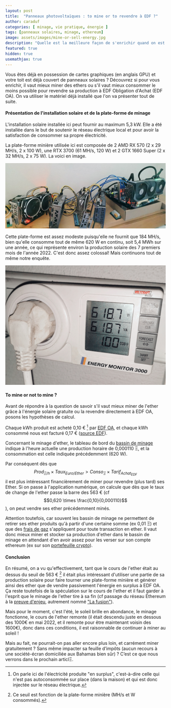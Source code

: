```yaml
---
layout: post
title:  "Panneaux photovoltaïques : to mine or to revendre à EDF ?"
author: caraduf
categories: [ minage, vie pratique, énergie ]
tags: [panneaux solaires, minage, ethereum]
image: assets/images/mine-or-sell-energy.jpg
description: "Quelle est la meilleure façon de s'enrichir quand on est équipé de panneaux solaires sur son toit ? Revendre à EDF OA ou miner de l'ether (Ξ) et spéculer ?"
featured: true
hidden: true
usemathjax: true
---
```


Vous êtes déjà en possession de cartes graphiques (en anglais GPU) et votre toit est déjà couvert de panneaux solaires ? Découvrez si pour vous enrichir, il vaut mieux miner des ethers ou s'il vaut mieux consommer le moins possible pour revendre sa production à EDF Obligation d'Achat (EDF OA). On va utiliser le matériel déjà installé que l'on va présenter tout de suite.


#### Présentation de l'installation solaire et de la plate-forme de minage

L'installation solaire installée ici peut fournir au maximum 5,3 kW. Elle a été installée dans le but de soutenir le réseau électrique local et pour avoir la satisfaction de consommer sa propre électricité. 

La plate-forme minière utilisée ici est composée de 2 AMD RX 570 (2 x 29 MH/s, 2 x 100 W), une RTX 3700 (61 MH/s, 120 W) et 2 GTX 1660 Super (2 x 32 MH/s, 2 x 75 W). La voici en image.

![plate-forme minière](/assets/images/mining-rig.jpg "plate-forme minière")

Cette plate-forme est assez modeste puisqu'elle ne fournit que 184 MH/s, bien qu'elle consomme tout de même 620 W en continu, soit 5,4 MWh sur une année, ce qui représente environ la production solaire des 7 premiers mois de l'année 2022. C'est donc assez colossal! Mais continuons tout de même notre enquête.

![Wattmètre mesurant la consommation de la plate-forme minière](/assets/images/wattmeter.jpg "Wattmètre mesurant la consommation de la plate-forme minière")


<!-- Pub -->


#### To mine or not to mine ?

Avant de répondre à la question de savoir s'il vaut mieux miner de l'ether grâce à l'énergie solaire gratuite ou la revendre directement à EDF OA, posons les hypothèses de calcul.

Chaque kWh produit est acheté 0,10 € [^1] par [EDF OA](https://www.edf-oa.fr/), et chaque kWh consommé nous est facturé 0,17 € ([source EDF](https://particulier.edf.fr/content/dam/2-Actifs/Documents/Offres/Grille_prix_Tarif_Bleu.pdf)). 

Concernant le minage d'ether, le tableau de bord du [bassin de minage](https://greenbull-campus.fr/immobilier/guide/patrimoine/diversifier/mining-pool-definition) indique à l'heure actuelle une production horaire de 0,000110 Ξ, et la consommation est celle indiquée précédemment (620 W).

Par conséquent dès que $$Prod_{Ξ/h} \times Taux_{Euro/Ether} \gt Conso_{Ξ} \times Tarif_{Achat_{EDF}}$$ il est plus intéressant financièrement de miner pour revendre (plus tard) ses Ether. Si on passe à l'application numérique, on calcule que dès que le taux de change de l'ether passe la barre des 563 € (cf $$0,620 \times \frac{0,10}{0,000110}$$), on peut vendre ses ether précédemment minés.

Attention toutefois, car souvent les bassin de minage ne permettent de retirer ses ether produits qu'à partir d'une certaine somme (ex 0,01 Ξ) et que des [frais de gaz](https://ethereum.org/fr/developers/docs/gas/) s'appliquent pour toute transaction en ether. Il vaut donc mieux miner et stocker sa production d'ether dans le bassin de minage en attendant d'en avoir assez pour les verser sur son compte ethereum (ex sur son [portefeuille crypto](https://fr.wikipedia.org/wiki/Portefeuille_de_crypto-monnaie)).

[^1]: On parle ici de l'électricité produite "en surplus", c'est-à-dire celle qui n'est pas autoconsommée sur place (dans la maison) et qui est donc injectée sur le réseau électrique.

#### Conclusion

En résumé, on a vu qu'effectivement, tant que le cours de l'ether était au dessus du seuil de 563 € [^2]  il était plus intéressant d'utiliser une partie de sa production solaire pour faire tourner une plate-forme minière et générer ainsi des ether que de vendre passivement l'énergie en surplus à EDF OA. Ça reste toutefois de la spéculation sur le cours de l'ether et il faut garder à l'esprit que le minage de l'ether tire à sa fin (cf passage du réseau Ethereum à la [preuve d'enjeu](https://fr.wikipedia.org/wiki/Preuve_d%27enjeu), autrement nommé ["La fusion"](https://ethereum.org/fr/upgrades/merge/)). 

Mais pour le moment, c'est l'été, le soleil brille en abondance, le minage fonctionne, le cours de l'ether remonte (il était descendu juste en dessous des 1000€ en mai 2022,  et il remonte pour être maintenant voisin des 1600€), donc dans ces conditions, il est raisonnable de continuer à miner au soleil !

Mais au fait, ne pourrait-on pas aller encore plus loin, et carrément miner gratuitement ? Sans même impacter sa feuille d’impôts (aucun recours à une société-écran domiciliée aux Bahamas bien sûr) ? C’est ce que nous verrons dans le prochain articlΞ. 

[^2]: Ce seuil est fonction de la plate-forme minière (MH/s et W consommés).

